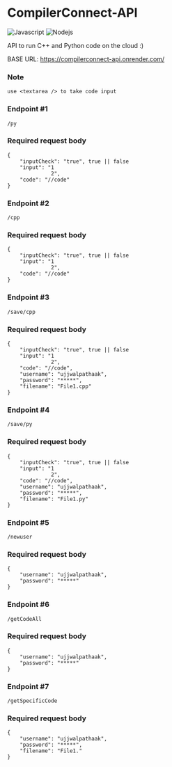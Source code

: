 # CompilerConnect-API

<img alt="Javascript" src="https://img.shields.io/badge/JavaScript-323330?style=for-the-badge&logo=javascript&logoColor=F7DF1E"/> <img alt="Nodejs" src="https://img.shields.io/badge/Node.js-339933?style=for-the-badge&logo=nodedotjs&logoColor=white"/>

API to run C++ and Python code on the cloud :)

BASE URL: https://compilerconnect-api.onrender.com/

### Note
```
use <textarea /> to take code input
```

### Endpoint #1
```
/py
```
### Required request body
```
{
    "inputCheck": "true", true || false
    "input": "1
              2",
    "code": "//code"
}
```
### Endpoint #2
```
/cpp
```
### Required request body
```
{
    "inputCheck": "true", true || false
    "input": "1
              2",
    "code": "//code"
}
```
### Endpoint #3
```
/save/cpp
```
### Required request body
```
{
    "inputCheck": "true", true || false
    "input": "1
              2",
    "code": "//code",
    "username": "ujjwalpathaak",
    "password": "*****",
    "filename": "File1.cpp"
}
```
### Endpoint #4
```
/save/py
```
### Required request body
```
{
    "inputCheck": "true", true || false
    "input": "1
              2",
    "code": "//code",
    "username": "ujjwalpathaak",
    "password": "*****",
    "filename": "File1.py"
}
```
### Endpoint #5
```
/newuser
```
### Required request body
```
{
    "username": "ujjwalpathaak",
    "password": "*****"
}
```
### Endpoint #6
```
/getCodeAll
```
### Required request body
```
{
    "username": "ujjwalpathaak",
    "password": "*****"
}
```
### Endpoint #7
```
/getSpecificCode
```
### Required request body
```
{
    "username": "ujjwalpathaak",
    "password": "*****",
    "filename": "File1."
}
```
